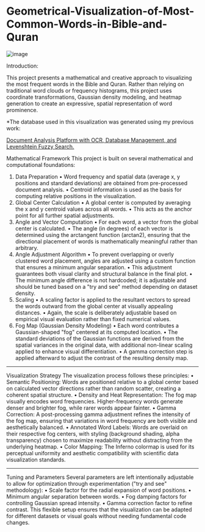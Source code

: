 # Geometrical-Visualization-of-Most-Common-Words-in-Bible-and-Quran
![image](https://github.com/user-attachments/assets/8ed96897-75d6-41e2-a958-56932f0244cb)

Introduction:

This project presents a mathematical and creative approach to visualizing the most frequent words in the Bible and Quran.
Rather than relying on traditional word clouds or frequency histograms, this project uses coordinate transformations, Gaussian density modeling, and heatmap generation to create an expressive, spatial representation of word prominence.

*The database used in this visualization was generated using my previous work:

[Document Analysis Platform with OCR, Database Management, and Levenshtein Fuzzy Search.](https://github.com/daniyalle/Document-Analysis-Platform-with-OCR-Database-Management-and-Levenshtein-Fuzzy-Search)

Mathematical Framework
This project is built on several mathematical and computational foundations:
1. Data Preparation
•	Word frequency and spatial data (average x, y positions and standard deviations) are obtained from pre-processed document analysis.
•	Centroid information is used as the basis for computing relative positions in the visualization.
3. Global Center Calculation
•	A global center is computed by averaging the x and y centroid values across all words.
•	This acts as the anchor point for all further spatial adjustments.
4. Angle and Vector Computation
•	For each word, a vector from the global center is calculated.
•	The angle (in degrees) of each vector is determined using the arctangent function (arctan2), ensuring that the directional placement of words is mathematically meaningful rather than arbitrary.
5. Angle Adjustment Algorithm
•	To prevent overlapping or overly clustered word placement, angles are adjusted using a custom function that ensures a minimum angular separation.
•	This adjustment guarantees both visual clarity and structural balance in the final plot.
•	The minimum angle difference is not hardcoded; it is adjustable and should be tuned based on a "try and see" method depending on dataset density.
6. Scaling
•	A scaling factor is applied to the resultant vectors to spread the words outward from the global center at visually appealing distances.
•	Again, the scale is deliberately adjustable based on empirical visual evaluation rather than fixed numerical values.
7. Fog Map (Gaussian Density Modeling)
•	Each word contributes a Gaussian-shaped "fog" centered at its computed location.
•	The standard deviations of the Gaussian functions are derived from the spatial variances in the original data, with additional non-linear scaling applied to enhance visual differentiation.
•	A gamma correction step is applied afterward to adjust the contrast of the resulting density map.
________________________________________
Visualization Strategy
The visualization process follows these principles:
•	Semantic Positioning:
Words are positioned relative to a global center based on calculated vector directions rather than random scatter, creating a coherent spatial structure.
•	Density and Heat Representation:
The fog map visually encodes word frequencies. Higher-frequency words generate denser and brighter fog, while rarer words appear fainter.
•	Gamma Correction:
A post-processing gamma adjustment refines the intensity of the fog map, ensuring that variations in word frequency are both visible and aesthetically balanced.
•	Annotated Word Labels:
Words are overlaid on their respective fog centers, with styling (background shading, alpha transparency) chosen to maximize readability without distracting from the underlying heatmap.
•	Color Mapping:
The Inferno colormap is used for its perceptual uniformity and aesthetic compatibility with scientific data visualization standards.
________________________________________
Tuning and Parameters
Several parameters are left intentionally adjustable to allow for optimization through experimentation ("try and see" methodology):
•	Scale factor for the radial expansion of word positions.
•	Minimum angular separation between words.
•	Fog damping factors for controlling Gaussian spread intensity.
•	Gamma correction factor to refine contrast.
This flexible setup ensures that the visualization can be adapted for different datasets or visual goals without needing fundamental code changes.
